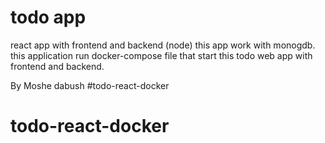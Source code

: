 # todo app

react app with frontend and backend (node)
this app work with monogdb.
this application run docker-compose file that start this todo web app with frontend and backend.

By Moshe dabush
#todo-react-docker
# todo-react-docker
